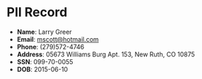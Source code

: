 # PII Record
- **Name**: Larry Greer
- **Email**: mscott@hotmail.com
- **Phone**: (279)572-4746
- **Address**: 05673 Williams Burg Apt. 153, New Ruth, CO 10875
- **SSN**: 099-70-0055
- **DOB**: 2015-06-10
